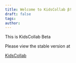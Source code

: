 ```yaml
---
title: Welcome to KidsCollab β!
draft: false
tags: 
author:
---
```

 
This is KidsCollab Beta

Please view the stable version at 

[KidsCollab](https://sites.google.com/view/kidscollab)